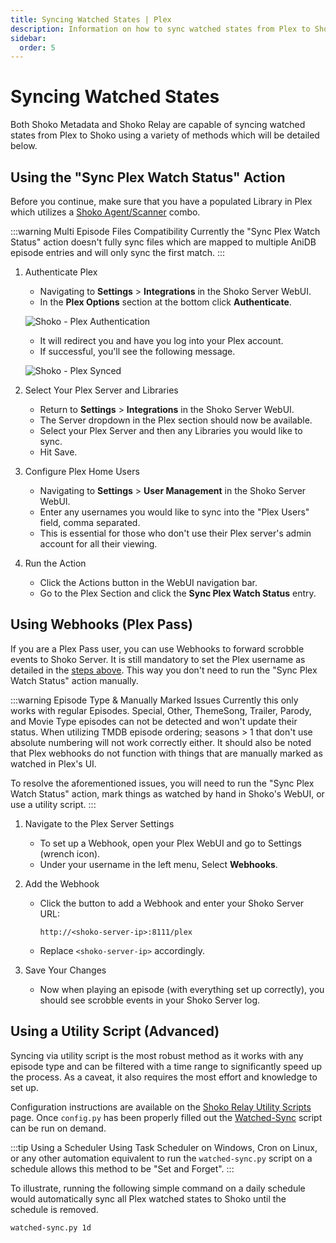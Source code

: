 ```yaml
---
title: Syncing Watched States | Plex
description: Information on how to sync watched states from Plex to Shoko.
sidebar:
  order: 5
---
```


# Syncing Watched States

Both Shoko Metadata and Shoko Relay are capable of syncing watched states from Plex to Shoko using a variety of methods
which will be detailed below.

## Using the "Sync Plex Watch Status" Action

Before you continue, make sure that you have a populated Library in Plex which utilizes
a [Shoko Agent/Scanner](/plex/installing-agents-scanners) combo.

:::warning Multi Episode Files Compatibility
Currently the "Sync Plex Watch Status" action doesn't fully sync files which are mapped to multiple AniDB episode
entries and will only sync the first match.
:::

1. Authenticate Plex

   - Navigating to **Settings** > **Integrations** in the Shoko Server WebUI.
   - In the **Plex Options** section at the bottom click **Authenticate**.

   ![Shoko - Plex Authentication](/images/shoko-relay/Shoko-Relay-Plex-Auth.jpg)

   - It will redirect you and have you log into your Plex account.
   - If successful, you'll see the following message.

   ![Shoko - Plex Synced](/images/shoko-relay/Shoko-Relay-Plex-Synced.jpg)

2. Select Your Plex Server and Libraries

   - Return to **Settings** > **Integrations** in the Shoko Server WebUI.
   - The Server dropdown in the Plex section should now be available.
   - Select your Plex Server and then any Libraries you would like to sync.
   - Hit Save.

3. Configure Plex Home Users

   - Navigating to **Settings** > **User Management** in the Shoko Server WebUI.
   - Enter any usernames you would like to sync into the "Plex Users" field, comma separated.
   - This is essential for those who don't use their Plex server's admin account for all their viewing.

4. Run the Action
   - Click the Actions button in the WebUI navigation bar.
   - Go to the Plex Section and click the **Sync Plex Watch Status** entry.

## Using Webhooks (Plex Pass)

If you are a Plex Pass user, you can use Webhooks to forward scrobble events to Shoko Server. It is still mandatory to
set the Plex username as detailed in the [steps above](#using-the-sync-plex-watch-status-action). This way you don't
need to run the "Sync Plex Watch Status" action manually.

:::warning Episode Type & Manually Marked Issues
Currently this only works with regular Episodes. Special, Other, ThemeSong, Trailer, Parody, and Movie Type episodes can
not be detected and won't update their status. When utilizing TMDB episode ordering; seasons > 1 that don't use absolute
numbering will not work correctly either. It should also be noted that Plex webhooks do not function with things that are
manually marked as watched in Plex's UI.

To resolve the aforementioned issues, you will need to run the "Sync Plex Watch Status" action, mark things as watched
by hand in Shoko's WebUI, or use a utility script.
:::

1. Navigate to the Plex Server Settings

   - To set up a Webhook, open your Plex WebUI and go to Settings (wrench icon).
   - Under your username in the left menu, Select **Webhooks**.

2. Add the Webhook

   - Click the button to add a Webhook and enter your Shoko Server URL:
     ```
     http://<shoko-server-ip>:8111/plex
     ```
   - Replace `<shoko-server-ip>` accordingly.

3. Save Your Changes
   - Now when playing an episode (with everything set up correctly), you should see scrobble events in your Shoko
     Server log.

## Using a Utility Script (Advanced)

Syncing via utility script is the most robust method as it works with any episode type and can be filtered with a time
range to significantly speed up the process. As a caveat, it also requires the most effort and knowledge to set up.

Configuration instructions are available on the [Shoko Relay Utility Scripts](/plex/shoko-relay-utility-scripts) page. Once
`config.py` has been properly filled out the [Watched-Sync](/plex/shoko-relay-utility-scripts/#watched-sync) script can be
run on demand.

:::tip Using a Scheduler
Using Task Scheduler on Windows, Cron on Linux, or any other automation equivalent to run the `watched-sync.py` script
on a schedule allows this method to be "Set and Forget".
:::

To illustrate, running the following simple command on a daily schedule would automatically sync all Plex watched states
to Shoko until the schedule is removed.

```sh
watched-sync.py 1d
```
